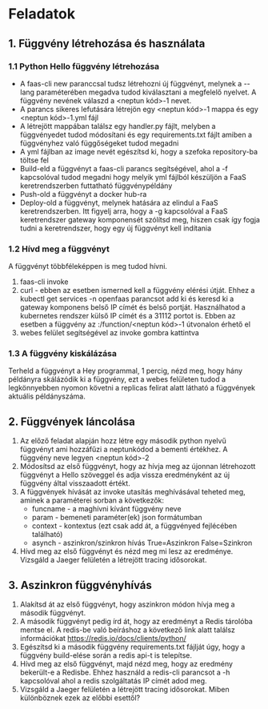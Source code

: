 # Feladatok

## 1. Függvény létrehozása és használata
### 1.1 Python Hello függvény létrehozása
- A faas-cli new paranccsal tudsz létrehozni új függvényt, melynek a --lang paraméterében megadva tudod kiválasztani a megfelelő nyelvet. A függvény nevének válaszd a <neptun kód>-1 nevet.
- A parancs sikeres lefutására létrejön egy <neptun kód>-1 mappa és egy <neptun kód>-1.yml fájl
- A létrejött mappában találsz egy handler.py fájlt, melyben a függvényedet tudod módosítani és egy requirements.txt fájlt amiben a függvényhez való függőségeket tudod megadni
- A yml fájlban az image nevét egészítsd ki, hogy a szefoka repository-ba töltse fel
- Build-eld a függvényt a faas-cli parancs segítségével, ahol a -f kapcsolóval tudod megadni hogy melyik yml fájlból készüljön a FaaS keretrendszerben futtatható függvénypéldány
- Push-old a függvényt a docker hub-ra
- Deploy-old a függvényt, melynek hatására az elindul a FaaS keretrendszerben. Itt figyelj arra, hogy a -g kapcsolóval a FaaS keretrendszer gateway komponensét szólítsd meg, hiszen csak így fogja tudni a keretrendszer, hogy egy új függvényt kell indítania

### 1.2 Hívd meg a függvényt
A függvényt többféleképpen is meg tudod hívni.
1. faas-cli invoke
2. curl - ebben az esetben ismerned kell a függvény elérési útját. Ehhez a kubectl get services -n openfaas parancsot add ki és keresd ki a gateway komponens belső IP címét és belső portját. Használhatod a kubernetes rendszer külső IP címét és a 31112 portot is. Ebben az esetben a függvény az <ip>:<port>/function/<neptun kód>-1 útvonalon érhető el
3. webes felület segítségével az invoke gombra kattintva

### 1.3 A függvény kiskálázása
Terheld a függvényt a Hey programmal, 1 percig, nézd meg, hogy hány példányra skálázódik ki a függvény, ezt a webes felületen tudod a legkönnyebben nyomon követni a replicas felirat alatt látható a függvények aktuális példányszáma.

## 2. Függvények láncolása
1. Az előző feladat alapján hozz létre egy második python nyelvű függvényt ami hozzáfűzi a neptunkódod a bementi értékhez. A függvény neve legyen <neptun kód>-2
2. Módosítsd az első függvényt, hogy az hívja meg az újonnan létrehozott függvényt a Hello szöveggel és adja vissza eredményként az új függvény által visszaadott értékt.
3. A függvények hívását az invoke utasítás meghívásával teheted meg, aminek a paraméterei sorban a következők: 
    - funcname - a maghívni kívánt függvény neve
    - param - bemeneti paraméter(ek) json formátumban
    - context - kontextus (ezt csak add át, a függvényed fejlécében található)
    - asynch - aszinkron/szinkron hívás True=Aszinkron False=Szinkron
4. Hívd meg az első függvényt és nézd meg mi lesz az eredménye. Vizsgáld a Jaeger felületén a létrejött tracing idősorokat.

## 3. Aszinkron függvényhívás
1. Alakítsd át az első függvényt, hogy aszinkron módon hívja meg a második függvényt.
2. A második függvényt pedig írd át, hogy az eredményt a Redis tárolóba mentse el. A redis-be való beíráshoz a következő link alatt találsz információkat https://redis.io/docs/clients/python/
3. Egészítsd ki a második függvény requirements.txt fájlját úgy, hogy a függvény build-elése során a redis api-t is telepítse.
4. Hívd meg az első függvényt, majd nézd meg, hogy az eredmény bekerült-e a Redisbe. Ehhez használd a redis-cli parancsot a -h kapcsolóval ahol a redis szolgáltatás IP címét adod meg.
5. Vizsgáld a Jaeger felületén a létrejött tracing idősorokat. Miben különböznek ezek az előbbi esettől?

